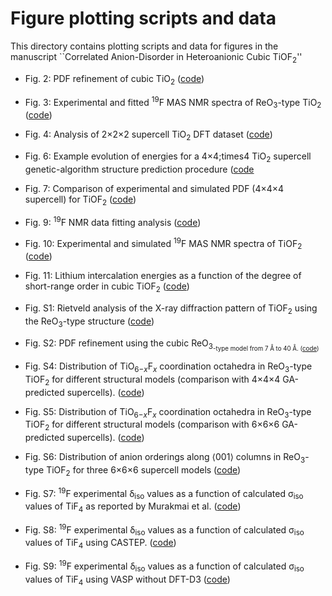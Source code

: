 # Figure plotting scripts and data

This directory contains plotting scripts and data for figures in the manuscript ``Correlated Anion-Disorder in Heteroanionic Cubic TiOF<sub>2</sub>''

- Fig. 2: PDF refinement of cubic TiO<sub>2</sub> ([code](Plotting%20Notebooks/TiOF2%20PDF%20fitting.ipynb))
- Fig. 3: Experimental and fitted <sup>19</sup>F MAS NMR spectra of ReO<sub>3</sub>-type TiO<sub>2</sub> ([code](Plotting%20Notebooks/19F%20NMR%20spectrum%20and%20fitting.ipynb))
- Fig. 4: Analysis of 2&times;2&times;2 supercell TiO<sub>2</sub> DFT dataset ([code](Plotting%20Notebooks/DFT%20+%20CE%20data%20plotting.ipynb))
- Fig. 6: Example evolution of energies for a 4&times;4;times4 TiO<sub>2</sub> supercell genetic-algorithm structure prediction procedure ([code](Plotting%20Notebooks/Plotting%20genetic%20algorithm%20optimisation%20for%20TiOF2%204x4x4.ipynb)
- Fig. 7: Comparison of experimental and simulated PDF (4&times;4&times;4 supercell) for TiOF<sub>2</sub> ([code](Plotting%20Notebooks/TiOF2%20PDF%20fitting.ipynb))
- Fig. 9: <sup>19</sup>F NMR data fitting analysis ([code](Plotting%20Notebooks/19F%20NMR%20data%20fitting.ipynb))
- Fig. 10: Experimental and simulated <sup>19</sup>F MAS NMR spectra of TiOF<sub>2</sub> ([code](Plotting%20Notebooks/19F%20NMR%20spectrum%20and%20fitting.ipynb))
- Fig. 11: Lithium intercalation energies as a function of the degree of short-range order in cubic TiOF<sub>2</sub> ([code](Plotting%20Notebooks/TiOF2_Li_intercalation.ipynb))

- Fig. S1: Rietveld analysis of the X-ray diffraction pattern of TiOF<sub>2</sub> using the ReO<sub>3</sub>-type structure ([code](Plotting%20Notebooks/TiOF2%20XRD%20Rietveld.ipynb))
- Fig. S2: PDF refinement using the cubic ReO<sub>3<sub>-type model from 7 &#8491; to 40 &#8491;. ([code](Plotting%20Notebooks/TiOF2%20PDF%20fitting.ipynb))
- Fig. S4: Distribution of TiO<sub>6−<i>x</i></sub>F<sub><i>x</i></sub> coordination octahedra in ReO<sub>3</sub>-type TiOF<sub>2</sub> for different structural models (comparison with 4&times;4&times;4 GA-predicted supercells). ([code](Plotting%20Notebooks/4x4x4_GA_analysis.ipynb))
- Fig. S5: Distribution of TiO<sub>6−<i>x</i></sub>F<sub><i>x</i></sub> coordination octahedra in ReO<sub>3</sub>-type TiOF<sub>2</sub> for different structural models (comparison with 6&times;6&times;6 GA-predicted supercells). ([code](Plotting%20Notebooks/6x6x6_GA_analysis.ipynb))
- Fig. S6: Distribution of anion orderings along ⟨001⟩ columns in ReO<sub>3</sub>-type TiOF<sub>2</sub> for three 6&times;6&times;6 supercell models ([code](Plotting%20Notebooks/6x6x6_GA_analysis.ipynb))
- Fig. S7: <sup>19</sup>F experimental &delta;<sub>iso</sub> values as a function of calculated &sigma;<sub>iso</sub> values of TiF<sub>4</sub> as reported by Murakmai et al. ([code](Plotting%20Notebooks/19F%20NMR%20data%20fitting%20other%20DFT%20data.ipynb))
- Fig. S8: <sup>19</sup>F experimental &delta;<sub>iso</sub> values as a function of calculated &sigma;<sub>iso</sub> values of TiF<sub>4</sub> using CASTEP. ([code](Plotting%20Notebooks/19F%20NMR%20data%20fitting%20other%20DFT%20data.ipynb))
- Fig. S9: <sup>19</sup>F experimental &delta;<sub>iso</sub> values as a function of calculated &sigma;<sub>iso</sub> values of TiF<sub>4</sub> using VASP without DFT-D3 ([code](Plotting%20Notebooks/19F%20NMR%20data%20fitting%20other%20DFT%20data.ipynb))

